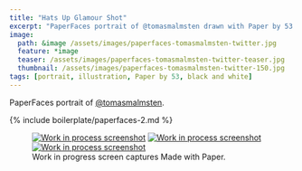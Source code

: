 ```yaml
---
title: "Hats Up Glamour Shot"
excerpt: "PaperFaces portrait of @tomasmalmsten drawn with Paper by 53 on an iPad."
image: 
  path: &image /assets/images/paperfaces-tomasmalmsten-twitter.jpg 
  feature: *image
  teaser: /assets/images/paperfaces-tomasmalmsten-twitter-teaser.jpg
  thumbnail: /assets/images/paperfaces-tomasmalmsten-twitter-150.jpg
tags: [portrait, illustration, Paper by 53, black and white]
---
```


PaperFaces portrait of [@tomasmalmsten](https://twitter.com/tomasmalmsten).

{% include boilerplate/paperfaces-2.md %}

<figure class="third">
  <a href="/assets/images/paperfaces-tomasmalmsten-process-1-lg.jpg"><img src="/assets/images/paperfaces-tomasmalmsten-process-1-600.jpg" alt="Work in process screenshot"></a>
  <a href="/assets/images/paperfaces-tomasmalmsten-process-2-lg.jpg"><img src="/assets/images/paperfaces-tomasmalmsten-process-2-600.jpg" alt="Work in process screenshot"></a>
  <a href="/assets/images/paperfaces-tomasmalmsten-process-3-lg.jpg"><img src="/assets/images/paperfaces-tomasmalmsten-process-3-600.jpg" alt="Work in process screenshot"></a>
  <figcaption>Work in progress screen captures Made with Paper.</figcaption>
</figure>
